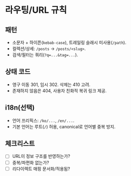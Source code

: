 # 라우팅/URL 규칙

## 패턴
- 소문자 + 하이픈(`kebab-case`), 트레일링 슬래시 미사용(`/path`).
- 컬렉션/상세: `/posts` → `/posts/<slug>`.
- 검색/필터는 쿼리(`?q=...&tag=...`).

## 상태 코드
- 영구 이동 301, 임시 302. 삭제는 410 고려.
- 존재하지 않음은 404, 사용자 친화적 복귀 링크 제공.

## i18n(선택)
- 언어 프리픽스: `/ko/...`, `/en/...`.
- 기본 언어는 루트(`/`) 허용, canonical로 언어별 중복 방지.

## 체크리스트
- [ ] URL이 정보 구조를 반영하는가?
- [ ] 중복/파편화 없는가?
- [ ] 리다이렉트 매핑 문서화/적용됨?
